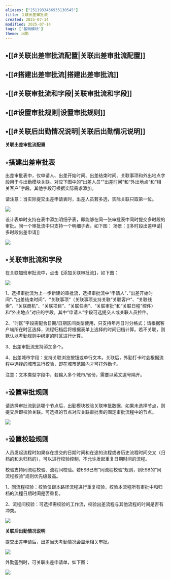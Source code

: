 ```yaml
---
aliases: ["2511933436935130545"]
title: 关联出差审批流
created: 2025-07-14
modified: 2025-07-14
tags: ['基础模块']
theme: 出勤
---
```


## •[[#关联出差审批流配置|关联出差审批流配置]]

## ◦[[#搭建出差审批流|搭建出差审批流]]

## ◦[[#关联审批流和字段|关联审批流和字段]]

## ◦[[#设置审批规则|设置审批规则]]

## •[[#关联后出勤情况说明|关联后出勤情况说明]]

**关联出差审批流配置**

## ◦搭建出差审批表

出差审批表中，仅申请人、出差开始时间、出差结束时间、关联事项和外出地点字段用于与出勤模块关联。对应下图中的“出差人员”“出差时间”和“外出地点”和“相关客户”字段。其他字段可根据实际需求添加。

请注意：当实际提交出差申请表时，出差人员若多选，实际关联只取第一位。

![](6255d4af1354380757162a746ddb4ff7.jpg)

设计表单时支持在表中添加明细子表，即能够在同一张审批表中同时提交多时段的审批。同一个审批流中只支持一个明细子表。如下图： 场景：[[多时段出差申请|多时段出差申请]]

![](f47f83c06a57481420a291dbcaea7cb5.jpg)

## ◦关联审批流和字段

在关联加班审批流中，点击【添加关联审批流】，如下图：

![](3449f57cb9c94b66f067464a70a24da0.jpg)

1、选择审批流为上一步新建的审批流，选择审批流中“申请人”、”出差开始时间“、”出差结束时间“、“关联事项”（关联事项支持关联“关联客户”、“关联线索”、“关联商机”、“关联项目”、“关联任务”、“关联审批”和“关联日程”控件）和“外出地点”对应的字段。其中“申请人”字段可选提交人或关联人员控件。

2、“时区”字段需配合日期/日期区间类型使用，只支持年月日时分格式；请根据客户端所在时区选择，流程归档后将根据表单上选择的时间归档计算。若不关联，则默认以考勤规则中绑定的时区进行计算。

3、出差审批流支持添加多个。

4、出差城市字段：支持关联浏览按钮或单行文本。关联后，外勤打卡时会根据流程中选择的城市进行校验，即在城市范围内才可打外勤卡。

注意：文本类型字段中，若输入多个城市/省份，需要以英文逗号隔开。

## ◦设置审批规则

请选择审批流到达哪个节点后，出勤模块校验关联审批数据，如果未选择节点，则提交后即校验关联。可选择的节点对应关联审批表的固定审批流程中的节点。

![](96a86859db98a29c5736be95e99bf9bd.jpg)

## ◦设置校验规则

人员发起流程时如果存在提交的日期时间和在途的流程或者历史流程时间交叉（归档的和未归档的），可以进行校验控制，不允许发起重复日期时间的流程。

校验支持同流程校验、流程间校验。若ESB已有“同流程校验”规则，则ESB的“同流程校验”规则优先级最高。

1、同流程校验：校验仅跟本路径流程进行重复校验，校验本流程所有审批中和归档的流程日期时间是否重复。

2、流程间校验：可选择需校验的工作流，校验出差流程与其他流程的时间是否有冲突。

![](e4c4442b8815aa13612c7d8706b979a6.jpg)

**关联后出勤情况说明**

提交出差申请后，出差当天考勤情况会显示相关审批。

![](70f9ec3fc3f0c68f3cbfd6663d51f935.jpg)

外勤签到时，可关联出差申请单，如下图：

![](6af5ec19559cb605c29bd1bc7d844dec.jpg)